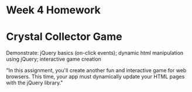 # Week 4 Homework

# Crystal Collector Game

Demonstrate: jQuery basics (on-click events); dynamic html manipulation using jQuery; interactive game creation

"In this assignment, you'll create another fun and interactive game for web browsers. This time, your app must dynamically update your HTML pages with the jQuery library."
